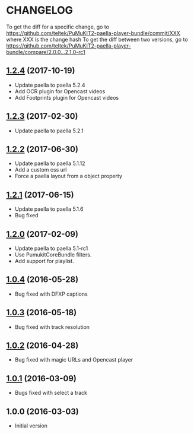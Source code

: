 # CHANGELOG

To get the diff for a specific change, go to https://github.com/teltek/PuMuKIT2-paella-player-bundle/commit/XXX where XXX is the change hash
To get the diff between two versions, go to https://github.com/teltek/PuMuKIT2-paella-player-bundle/compare/2.0.0...2.1.0-rc1


## [1.2.4][1.2.4] (2017-10-19)
- Update paella to paella 5.2.4
- Add OCR plugin for Opencast videos
- Add Footprints plugin for Opencast videos

## [1.2.3][1.2.3] (2017-02-30)
- Update paella to paella 5.2.1

## [1.2.2][1.2.2] (2017-06-30)
- Update paella to paella 5.1.12
- Add a custom css url
- Force a paella layout from a object property

## [1.2.1][1.2.1] (2017-06-15)
- Update paella to paella 5.1.6
- Bug fixed

## [1.2.0][1.2.0] (2017-02-09)
- Update paella to paella 5.1-rc1
- Use PumukitCoreBundle filters.
- Add support for playlist.

## [1.0.4][1.0.4] (2016-05-28)
- Bug fixed with DFXP captions

## [1.0.3][1.0.3] (2016-05-18)
- Bug fixed with track resolution

## [1.0.2][1.0.2] (2016-04-28)
- Bug fixed with magic URLs and Opencast player

## [1.0.1][1.0.1] (2016-03-09)
- Bugs fixed with select a track

## 1.0.0 (2016-03-03)
- Initial version

[1.2.4]:https://github.com/teltek/PuMuKIT2-paella-player-bundle/compare/1.2.3...1.2.4
[1.2.3]:https://github.com/teltek/PuMuKIT2-paella-player-bundle/compare/1.2.2...1.2.3
[1.2.2]:https://github.com/teltek/PuMuKIT2-paella-player-bundle/compare/1.2.1...1.2.2
[1.2.1]:https://github.com/teltek/PuMuKIT2-paella-player-bundle/compare/1.2.0...1.2.1
[1.2.0]:https://github.com/teltek/PuMuKIT2-paella-player-bundle/compare/1.0.4...1.2.0
[1.0.4]:https://github.com/teltek/PuMuKIT2-paella-player-bundle/compare/1.0.3...1.0.4
[1.0.3]:https://github.com/teltek/PuMuKIT2-paella-player-bundle/compare/1.0.2...1.0.3
[1.0.2]:https://github.com/teltek/PuMuKIT2-paella-player-bundle/compare/1.0.1...1.0.2
[1.0.1]:https://github.com/teltek/PuMuKIT2-paella-player-bundle/compare/1.0.0...1.0.1
